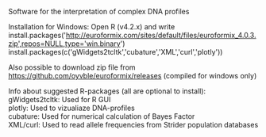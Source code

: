Software for the interpretation of complex DNA profiles

Installation for Windows: Open R (v4.2.x) and write
install.packages('http://euroformix.com/sites/default/files/euroformix_4.0.3.zip',repos=NULL,type='win.binary')
install.packages(c('gWidgets2tcltk','cubature','XML','curl','plotly'))

Also possible to download zip file from https://github.com/oyvble/euroformix/releases (compiled for windows only)

Info about suggested R-packages (all are optional to install):\
gWidgets2tcltk: Used for R GUI\
plotly: Used to vizualiaze DNA-profiles\
cubature: Used for numerical calculation of Bayes Factor\
XML/curl: Used to read allele frequencies from Strider population databases
